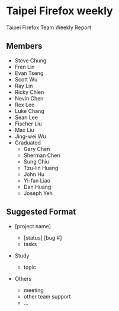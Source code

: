 Taipei Firefox weekly
==============

Taipei Firefox Team Weekly Report

Members
-------
* Steve Chung
* Fren Lin
* Evan Tseng
* Scott Wu
* Ray Lin
* Ricky Chien
* Nevin Chen
* Rex Lee
* Luke Chang
* Sean Lee
* Fischer Liu
* Max Liu
* Jing-wei Wu
* Graduated
  - Gary Chen
  - Sherman Chen
  - Sung Chiu
  - Tzu-lin Huang
  - John Hu
  - Yi-fan Liao
  - Dan Huang
  - Joseph Yeh

Suggested Format
------
* [project name]
  - [status] [bug #]
  - tasks

* Study
  - topic

* Others
  - meeting
  - other team support
  - ...
